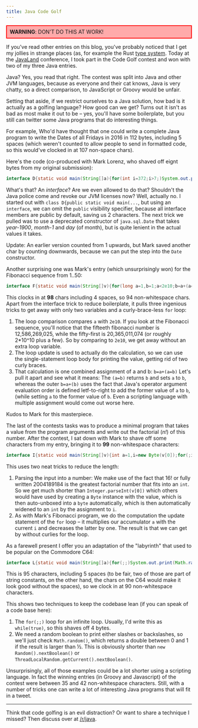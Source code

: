 ```yaml
---
title: Java Code Golf
---
```


<div style="border: 2px solid red; background: #faa; padding: 1ex;"><b>WARNING</b>: DON'T DO THIS AT WORK!</div>


If you've read other entries on this blog, you've probably noticed that I get my
jollies in strange places (as, for example the Rust 
[type system](/2015/12/12/types.html). Today at the 
[JavaLand](https://www.javaland.eu) conference, I took part in the Code Golf contest
and won with two of my three Java entries.

Java? Yes, you read that right. The contest was split into Java and other JVM
languages, because as everyone and their cat knows, Java is very chatty, so a
direct comparison, to JavaScript or Groovy would be unfair.

Setting that aside, if we restrict ourselves to a Java solution, how bad is it
actually as a golfing language? How good can we get? Turns out it isn't as bad
as most make it out to be – yes, you'll have some boilerplate, but you still can
twitter some Java programs that do interesting things.

For example, Who'd have thought that one could write a complete Java program to 
write the Dates of all Fridays in 2016 in 112 bytes, including 5 spaces (which 
weren't counted to allow people to send in formatted code, so this would've 
clocked in at 107 non-space chars).

Here's the code (co-produced with Mark Lorenz, who shaved off eignt bytes from
my original submission):

```java
interface D{static void main(String[]a){for(int i=372;i>7;)System.out.println(new java.sql.Date(116,0,i-=7));}}
```

What's that? An *interface*? Are we even allowed to do that? Shouldn't the Java
police come and revoke our JVM licenses now? Well, actually no. I started out
with `class D{public static void main(...`, but using an `interface`, we can
omit the `public` visibility specifier, because all interface members are
public by default, saving us 2 characters. The next trick we pulled was to use a
deprecated constructor of `java.sql.Date` that takes *year-1900*, *month-1* and
*day* (of month), but is quite lenient in the actual values it takes.

Update: An earlier version counted from 1 upwards, but Mark saved another char 
by counting downwards, because we can put the step into the `Date` constructor.

Another surprising one was Mark's entry (which unsurprisingly won) for the 
Fibonacci sequence from 1..50:

```java
interface F{static void main(String[]v){for(long a=1,b=1;a<2e10;b=a+(a=b))System.out.println(a);}}
```

This clocks in at **98** chars including 4 spaces, so 94 non-whitespace chars.
Apart from the interface trick to reduce boilerplate, it pulls three ingenious 
tricks to get away with only two variables and a curly-brace-less `for` loop:

1. The loop comparison compares `a` with `2e10`. If you look at the Fibonacci
sequence, you'll notice that the fifteeth fibonacci number is 12,586,269,025, 
while the fifty-first is 20,365,011,074 (or roughly 2*10^10 plus a few). So by
comparing to `2e10`, we get away without an extra loop variable.
2. The loop update is used to actually do the calculation, so we can use the 
single-statement loop body for printing the value, getting rid of two curly 
braces.
3. That calculation is one combined assignment of a and b: `b=a+(a=b)` Let's 
pull it apart and see what it means: The `(a=b)` returns `b` and sets `a` to 
`b`, whereas the outer `b=a+(b)` uses the fact that Java's operator argument 
evaluation order is defined letf-to-right to add the former value of `a` to 
`b`, (while setting `a` to the former value of `b`. Even a scripting language 
with multiple assignment would come out worse here.

Kudos to Mark for this masterpiece.

The last of the contests tasks was to produce a minimal program that takes a
value from the program arguments and write out the factorial (*n!*) of this
number. After the contest, I sat down with Mark to shave off some characters
from my entry, bringing it to **99** non-whitespace characters:

```java
interface I{static void main(String[]v){int a=1,i=new Byte(v[0]);for(;i>0;a*=i--);System.out.print(a);}}
```

This uses two neat tricks to reduce the length: 

1. Parsing the input into a number: We make use of the fact that 16! or fully
written 2004189184 is the greatest factorial number that fits into an `int`. So
we get much shorter than `Integer.parseInt(v[0])` which others would have used
by creating a `Byte` instance with the value, which is then auto-unboxed into a
`byte` automatically, which is then automatically widened to an `int` by the
assignment to `i`.
2. As with Mark's Fibonacci program, we do the computation the update statement
of the `for` loop – it multiplies our accumulator `a` with the current `i` and
decreases the latter by one. The result is that we can get by without curlies
for the loop.

As a farewell present I offer you an adaptation of the "labyrinth" that used to 
be popular on the Commodore C64:

```java
interface L{static void main(String[]a){for(;;)System.out.print(Math.random()>.5?"/ ":"\\ ");}}
```

This is 95 characters, including 5 spaces (to be fair, two of those are part of
string constants, on the other hand, the chars on the C64 would make it look
good without the spaces), so we clock in at 90 non-whitespace characters.

This shows two techniques to keep the codebase lean (if you can speak of a code 
base here):

1. The `for(;;)` loop for an infinite loop. Usually, I'd write this as 
`while(true)`, so this shaves off 4 bytes.
2. We need a random boolean to print either slashes or backslashes, so we'll
just check `Math.random()`, which returns a double between 0 and 1 if the result
is larger than ½. This is obviously shorter than `new Random().nextBoolean()` or
`ThreadLocalRandom.getCurrent().nextBoolean()`.

Unsurprisingly, all of those examples could be a lot shorter using a scripting
language. In fact the winning entries (in Groovy and Javascript) of the contest
were between 35 and 42 non-whitespace characters. Still, with a number of tricks
one can write a lot of interesting Java programs that will fit in a tweet.

----

Think that code golfing is an evil distraction? Or want to share a technique I
missed? Then discuss over at
[/r/java](https://www.reddit.com/r/java/comments/49qhu0/blog_java_code_golf/).
